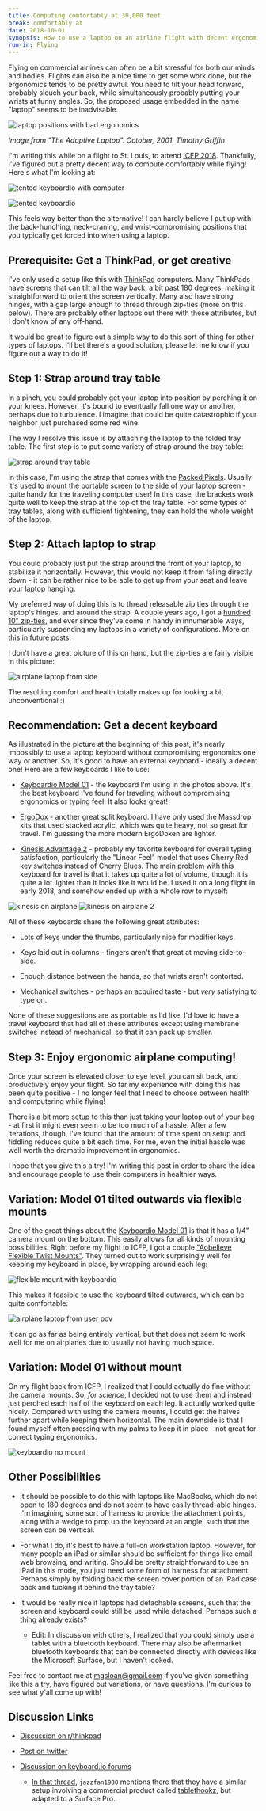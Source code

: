 ```yaml
---
title: Computing comfortably at 30,000 feet
break: comfortably at
date: 2018-10-01
synopsis: How to use a laptop on an airline flight with decent ergonomics.
run-in: Flying
---
```


Flying on commercial airlines can often be a bit stressful for both
our minds and bodies.  Flights can also be a nice time to get some
work done, but the ergonomics tends to be pretty awful.  You need to
tilt your head forward, probably slouch your back, while
simultaneously probably putting your wrists at funny angles. So, the
proposed usage embedded in the name "laptop" seems to be inadvisable.

![laptop positions with bad ergonomics](/images/laptop_positions.gif)

*Image from "The Adaptive Laptop". October, 2001. Timothy Griffin*

I'm writing this while on a flight to St. Louis, to attend [ICFP
2018][]. Thankfully, I've figured out a pretty decent way to compute
comfortably while flying! Here's what I'm looking at:

![tented keyboardio with computer](/images/airplane-computing-tented-1.jpg)

![tented keyboardio](/images/airplane-computing-tented-2.jpg)

This feels way better than the alternative! I can hardly believe I put
up with the back-hunching, neck-craning, and wrist-compromising
positions that you typically get forced into when using a
laptop.

[ICFP 2018]: https://icfp18.sigplan.org/


## Prerequisite: Get a ThinkPad, or get creative

I've only used a setup like this with [ThinkPad][] computers. Many
ThinkPads have screens that can tilt all the way back, a bit past 180
degrees, making it straightforward to orient the screen
vertically. Many also have strong hinges, with a gap large enough to
thread through zip-ties (more on this below).  There are probably
other laptops out there with these attributes, but I don't know of any off-hand.

It would be great to figure out a simple way to do this sort of thing
for other types of laptops. I'll bet there's a good solution, please
let me know if you figure out a way to do it!

[ThinkPad]: https://www.lenovo.com/us/en/think/


## Step 1: Strap around tray table

In a pinch, you could probably get your laptop into position by
perching it on your knees.  However, it's bound to eventually fall one
way or another, perhaps due to turbulence. I imagine that could be
quite catastrophic if your neighbor just purchased some red wine.

The way I resolve this issue is by attaching the laptop to the folded
tray table. The first step is to put some variety of strap around the
tray table:

![strap around tray table](/images/airplane-computing-strap.jpg)

In this case, I'm using the strap that comes with the [Packed
Pixels][]. Usually it's used to mount the portable screen to the side
of your laptop screen - quite handy for the traveling computer user!
In this case, the brackets work quite well to keep the strap at the
top of the tray table. For some types of tray tables, along with
sufficient tightening, they can hold the whole weight of the laptop.

[Packed Pixels]: https://www.packedpixels.com/


## Step 2: Attach laptop to strap

You could probably just put the strap around the front of your laptop,
to stabilize it horizontally.  However, this would not keep it from
falling directly down - it can be rather nice to be able to get up
from your seat and leave your laptop hanging.

My preferred way of doing this is to thread releasable zip ties
through the laptop's hinges, and around the strap.  A couple years
ago, I got a [hundred 10" zip-ties][zip-ties], and ever since they've
come in handy in innumerable ways, particularly suspending my laptops
in a variety of configurations.  More on this in future posts!

I don't have a great picture of this on hand, but the zip-ties are
fairly visible in this picture:

![airplane laptop from side](/images/airplane-computing-side.jpg)

The resulting comfort and health totally makes up for looking a bit
unconventional :)

[zip-ties]: https://smile.amazon.com/dp/B003L11F5Y


## Recommendation: Get a decent keyboard

As illustrated in the picture at the beginning of this post, it's
nearly impossibly to use a laptop keyboard without compromising
ergonomics one way or another. So, it's good to have an external
keyboard - ideally a decent one! Here are a few keyboards I like to
use:

* [Keyboardio Model 01][] - the keyboard I'm using in the photos
above. It's the best keyboard I've found for traveling without
compromising ergonomics or typing feel. It also looks great!

* [ErgoDox][] - another great split keyboard.  I have only used the
Massdrop kits that used stacked acrylic, which was quite heavy, not so
great for travel.  I'm guessing the more modern ErgoDoxen are lighter.

* [Kinesis Advantage 2][] - probably my favorite keyboard for overall
typing satisfaction, particularly the "Linear Feel" model that uses
Cherry Red key switches instead of Cherry Blues. The main problem with
this keyboard for travel is that it takes up quite a lot of volume,
though it is quite a lot lighter than it looks like it would be. I
used it on a long flight in early 2018, and somehow ended up with a
whole row to myself:

![kinesis on airplane](/images/airplane-computing-kinesis.jpg)
![kinesis on airplane 2](/images/airplane-computing-kinesis-2.jpg)

All of these keyboards share the following great attributes:

* Lots of keys under the thumbs, particularly nice for modifier keys.

* Keys laid out in columns - fingers aren't that great at moving
  side-to-side.

* Enough distance between the hands, so that wrists aren't contorted.

* Mechanical switches - perhaps an acquired taste - but *very*
  satisfying to type on.

None of these suggestions are as portable as I'd like. I'd love to
have a travel keyboard that had all of these attributes except using
membrane switches instead of mechanical, so that it can pack up
smaller.

[Keyboardio Model 01]: https://keyboard.io/
[ErgoDox]: https://ergodox-ez.com/
[Kinesis Advantage 2]: https://www.kinesis-ergo.com/shop/advantage2/


## Step 3: Enjoy ergonomic airplane computing!

Once your screen is elevated closer to eye level, you can sit back,
and productively enjoy your flight. So far my experience with doing
this has been quite positive - I no longer feel that I need to choose
between health and computering while flying!

There is a bit more setup to this than just taking your laptop out of
your bag - at first it might even seem to be too much of a
hassle. After a few iterations, though, I've found that the amount of
time spent on setup and fiddling reduces quite a bit each time. For
me, even the initial hassle was well worth the dramatic improvement in
ergonomics.

I hope that you give this a try! I'm writing this post in order to
share the idea and encourage people to use their computers in
healthier ways.

## Variation: Model 01 tilted outwards via flexible mounts

One of the great things about the [Keyboardio Model 01][] is that it
has a 1/4" camera mount on the bottom.  This easily allows for all
kinds of mounting possibilities. Right before my flight to ICFP, I got
a couple ["Aobelieve Flexible Twist Mounts"][flexible mount].  They
turned out to work surprisingly well for keeping my keyboard in place,
by wrapping around each leg:

![flexible mount with keyboardio](/images/airplane-computing-mount.jpg)

This makes it feasible to use the keyboard tilted outwards, which can
be quite comfortable:

![airplane laptop from user pov](/images/airplane-computing-pov.jpg)

It can go as far as being entirely vertical, but that does not seem to
work well for me on airplanes due to usually not having much space.

[flexible mount]: https://smile.amazon.com/gp/product/B074CGZXKZ


## Variation: Model 01 without mount

On my flight back from ICFP, I realized that I could actually do fine
without the camera mounts. So, *for science*, I decided not to use
them and instead just perched each half of the keyboard on each
leg. It actually worked quite nicely. Compared with using the camera
mounts, I could get the halves further apart while keeping them
horizontal.  The main downside is that I found myself often pressing
with my palms to keep it in place - not great for correct typing
ergonomics.

![keyboardio no mount](/images/airplane-computing-no-mount.jpg)


## Other Possibilities

* It should be possible to do this with laptops like MacBooks, which
  do not open to 180 degrees and do not seem to have easily
  thread-able hinges. I'm imagining some sort of harness to provide
  the attachment points, along with a wedge to prop up the keyboard at
  an angle, such that the screen can be vertical.

* For what I do, it's best to have a full-on workstation laptop.
  However, for many people an iPad or similar should be sufficient for
  things like email, web browsing, and writing. Should be pretty
  straightforward to use an iPad in this mode, you just need some form
  of harness for attachment. Perhaps simply by folding back the screen
  cover portion of an iPad case back and tucking it behind the tray
  table?

* It would be really nice if laptops had detachable screens, such that
  the screen and keyboard could still be used while detached. Perhaps
  such a thing already exists?

    - Edit: In discussion with others, I realized that you could
      simply use a tablet with a bluetooth keyboard. There may also be
      aftermarket bluetooth keyboards that can be connected directly
      with devices like the Microsoft Surface, but I haven't looked.

Feel free to contact me at <mgsloan@gmail.com> if you've given
something like this a try, have figured out variations, or have
questions. I'm curious to see what y'all come up with!

## Discussion Links

* [Discussion on r/thinkpad](https://www.reddit.com/r/thinkpad/comments/9kyzd1/computing_comfortably_at_30000_feet/)
* [Post on twitter](https://twitter.com/mg_sloan/status/1047301574542811138)
* [Discussion on keyboard.io forums](https://community.keyboard.io/t/flexible-camera-mounts-ergonomic-computer-use-on-airplanes/2078)

  - [In that thread][jazzfan1980], `jazzfan1980` mentions there that they have a
    similar setup involving a commercial product called
    [tablethookz][], but adapted to a Surface Pro.

[jazzfan1980]: https://community.keyboard.io/t/flexible-camera-mounts-ergonomic-computer-use-on-airplanes/2078/4
[tablethookz]: https://tablethookz.com/
